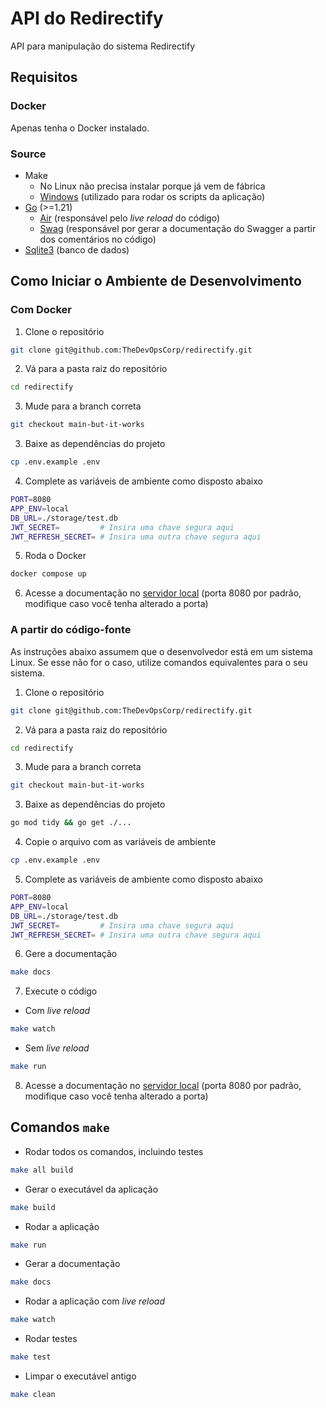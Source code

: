 # API do Redirectify

API para manipulação do sistema Redirectify

## Requisitos

### Docker

Apenas tenha o Docker instalado.

### Source

- Make
    - No Linux não precisa instalar porque já vem de fábrica
    - [Windows](https://gnuwin32.sourceforge.net/packages/make.htm) (utilizado para rodar os scripts da aplicação)
- [Go](https://go.dev/doc/install) (>=1.21)
    - [Air](https://github.com/cosmtrek/air) (responsável pelo *live reload* do código)
    - [Swag](https://github.com/swaggo/swag) (responsável por gerar a documentação do Swagger a partir dos comentários no código)
- [Sqlite3](https://www.sqlite.org/download.html) (banco de dados)

## Como Iniciar o Ambiente de Desenvolvimento

### Com Docker

1. Clone o repositório

```bash
git clone git@github.com:TheDevOpsCorp/redirectify.git
```

2. Vá para a pasta raiz do repositório

```bash
cd redirectify
```

3. Mude para a branch correta

```bash
git checkout main-but-it-works
```

3. Baixe as dependências do projeto

```bash
cp .env.example .env
```

4. Complete as variáveis de ambiente como disposto abaixo

```bash
PORT=8080
APP_ENV=local
DB_URL=./storage/test.db
JWT_SECRET=         # Insira uma chave segura aqui
JWT_REFRESH_SECRET= # Insira uma outra chave segura aqui
```

5. Roda o Docker

```bash
docker compose up
```

6. Acesse a documentação no [servidor local](http://localhost:8080/api/swagger/index.html) (porta 8080 por padrão, modifique caso você tenha alterado a porta)

### A partir do código-fonte

As instruções abaixo assumem que o desenvolvedor está em um sistema Linux. Se esse não for o caso, utilize comandos equivalentes para o seu sistema.

1. Clone o repositório

```bash
git clone git@github.com:TheDevOpsCorp/redirectify.git
```

2. Vá para a pasta raiz do repositório

```bash
cd redirectify
```

3. Mude para a branch correta

```bash
git checkout main-but-it-works
```

3. Baixe as dependências do projeto

```bash
go mod tidy && go get ./...
```

4. Copie o arquivo com as variáveis de ambiente

```bash
cp .env.example .env
```

5. Complete as variáveis de ambiente como disposto abaixo

```bash
PORT=8080
APP_ENV=local
DB_URL=./storage/test.db
JWT_SECRET=         # Insira uma chave segura aqui
JWT_REFRESH_SECRET= # Insira uma outra chave segura aqui
```

6. Gere a documentação

```bash
make docs
```

7. Execute o código

- Com *live reload*

```bash
make watch
```

- Sem *live reload*

```bash
make run
```

8. Acesse a documentação no [servidor local](http://localhost:8080/api/swagger/index.html) (porta 8080 por padrão, modifique caso você tenha alterado a porta)

## Comandos `make`

- Rodar todos os comandos, incluindo testes

```bash
make all build
```

- Gerar o executável da aplicação

```bash
make build
```

- Rodar a aplicação

```bash
make run
```

- Gerar a documentação

```bash
make docs
```

- Rodar a aplicação com *live reload*

```bash
make watch
```

- Rodar testes

```bash
make test
```

- Limpar o executável antigo

```bash
make clean
```
